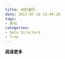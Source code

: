 ```yaml
---
title: 树的遍历
date: 2017-07-18 13:46:29
tags: 
- 原创
categories: 
- Data Structure
- Tree
---
```


**阅读更多**

<!--more-->

